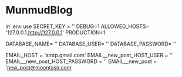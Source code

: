 # MunmudBlog
in .env use
SECRET_KEY = ''
DEBUG=1
ALLOWED_HOSTS= '127.0.0.1,http://127.0.0.1' 
PRODUCTION=1

DATABASE_NAME= ''
DATABASE_USER= ''
DATABASE_PASSWORD= ''

EMAIL_HOST = 'smtp.gmail.com'
EMAIL__new_post_HOST_USER = ''
EMAIL__new_post_HOST_PASSWORD = ''
EMAIL__new_post = 'new_post@moontasir.com'
